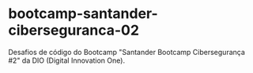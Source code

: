 # bootcamp-santander-ciberseguranca-02
Desafios de código do Bootcamp "Santander Bootcamp Cibersegurança #2" da DIO (Digital Innovation One).
